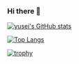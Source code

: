 ### Hi there 👋

[![yusei's GitHub stats](https://github-readme-stats.vercel.app/api?username=yusei399&theme=vue-dark&show_icons=true)](https://github.com/yusei399/github-readme-stats)

[![Top Langs](https://github-readme-stats.vercel.app/api/top-langs/?username=yusei399&theme=vue-dark&show_icons=true&layout=compact)](https://github.com/yusei399/github-readme-stats)

[![trophy](https://github-profile-trophy.vercel.app/?username={yusei399}&theme=onedark&column=7
)](https://github.com/yusei399/github-profile-trophy)
<!--
**yusei399/yusei399** is a ✨ _special_ ✨ repository because its `README.md` (this file) appears on your GitHub profile.

Here are some ideas to get you started:

- 🔭 I’m currently working on ...
- 🌱 I’m currently learning ...
- 👯 I’m looking to collaborate on ...
- 🤔 I’m looking for help with ...
- 💬 Ask me about ...
- 📫 How to reach me: ...
- 😄 Pronouns: ...
- ⚡ Fun fact: ...
-->

